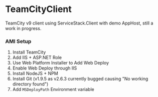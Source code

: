 # TeamCityClient
TeamCity v9 client using ServiceStack.Client with demo AppHost, still a work in progress.

### AMI Setup
1. Install TeamCity
2. Add IIS + ASP.NET Role
3. Use Web Platform Installer to Add Web Deploy
4. Enable Web Deploy through IIS
5. Install NodeJS + NPM
6. Install Git (v1.9.5 as v2.6.3 currently bugged causing "No working directory found")
7. Add `MSDeployPath` Environment variable
